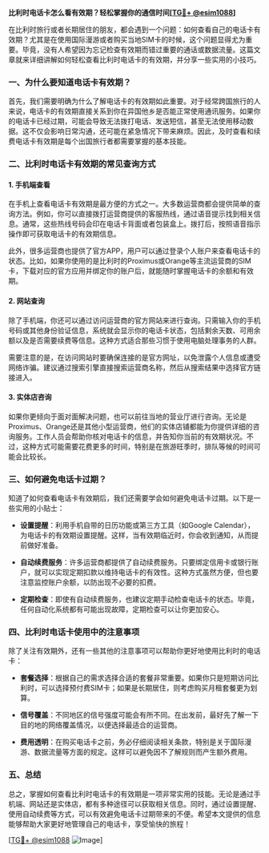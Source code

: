 **比利时电话卡怎么看有效期？轻松掌握你的通信时间[[TG💪+ @esim1088](https://t.me/s/esim1088)]**

在比利时旅行或者长期居住的朋友，都会遇到一个问题：如何查看自己的电话卡有效期？尤其是在使用国际漫游或者购买当地SIM卡的时候，这个问题显得尤为重要。毕竟，没有人希望因为忘记检查有效期而错过重要的通话或数据流量。这篇文章就来详细讲解如何轻松查看比利时电话卡的有效期，并分享一些实用的小技巧。

### 一、为什么要知道电话卡有效期？

首先，我们需要明确为什么了解电话卡的有效期如此重要。对于经常跨国旅行的人来说，电话卡的有效期直接关系到你在异国他乡是否能正常使用通讯服务。如果你的电话卡已经过期，可能会导致无法拨打电话、发送短信，甚至无法使用移动数据。这不仅会影响日常沟通，还可能在紧急情况下带来麻烦。因此，及时查看和续费电话卡有效期是每个出国旅行者都需要掌握的基本技能。

### 二、比利时电话卡有效期的常见查询方式

#### 1. 手机端查看

在手机上查看电话卡有效期是最方便的方式之一。大多数运营商都会提供简单的查询方法。例如，你可以直接拨打运营商提供的客服热线，通过语音提示找到相关信息。通常，这些热线号码会印在电话卡背面或者包装盒上。拨打后，按照语音指示操作即可获取电话卡的有效期信息。

此外，很多运营商也提供了官方APP，用户可以通过登录个人账户来查看电话卡的状态。比如，如果你使用的是比利时的Proximus或Orange等主流运营商的SIM卡，下载对应的官方应用并绑定你的账户后，就能随时掌握电话卡的余额和有效期。

#### 2. 网站查询

除了手机端，你还可以通过访问运营商的官方网站来进行查询。只需输入你的手机号码或其他身份验证信息，系统就会显示你的电话卡状态，包括剩余天数、可用余额以及是否需要续费等信息。这种方式适合那些习惯于使用电脑处理事务的人群。

需要注意的是，在访问网站时要确保连接的是官方网址，以免泄露个人信息或遭受网络诈骗。建议通过搜索引擎直接搜索运营商名称，然后从搜索结果中选择官方链接进入。

#### 3. 实体店咨询

如果你更倾向于面对面解决问题，也可以前往当地的营业厅进行咨询。无论是Proximus、Orange还是其他小型运营商，他们的实体店铺都能为你提供详细的咨询服务。工作人员会帮助你核对电话卡的信息，并告知你当前的有效期状况。不过，这种方式可能需要花费更多的时间，特别是在旅游旺季时，排队等候的时间可能会比较长。

### 三、如何避免电话卡过期？

知道了如何查看电话卡有效期后，我们还需要学会如何避免电话卡过期。以下是一些实用的小贴士：

- **设置提醒**：利用手机自带的日历功能或第三方工具（如Google Calendar），为电话卡的有效期设置提醒。这样，当有效期临近时，你会收到通知，从而提前做好准备。
  
- **自动续费服务**：许多运营商都提供了自动续费服务。只要绑定信用卡或银行账户，就可以实现定期扣款以维持电话卡的有效性。这种方式虽然方便，但也要注意监控账户余额，以防出现不必要的扣费。

- **定期检查**：即使有自动续费服务，也建议定期手动检查电话卡的状态。毕竟，任何自动化系统都有可能出现故障，定期检查可以让你更加安心。

### 四、比利时电话卡使用中的注意事项

除了关注有效期外，还有一些其他的注意事项可以帮助你更好地使用比利时的电话卡：

- **套餐选择**：根据自己的需求选择合适的套餐非常重要。如果你只是短期访问比利时，可以选择预付费SIM卡；如果是长期居住，则考虑购买月租套餐更为划算。

- **信号覆盖**：不同地区的信号强度可能会有所不同。在出发前，最好先了解一下目的地的网络覆盖情况，以便选择最适合的运营商。

- **费用透明**：在购买电话卡之前，务必仔细阅读相关条款，特别是关于国际漫游、数据流量等方面的规定。这样可以避免因不了解规则而产生额外费用。

### 五、总结

总之，掌握如何查看比利时电话卡的有效期是一项非常实用的技能。无论是通过手机端、网站还是实体店，都有多种途径可以获取相关信息。同时，通过设置提醒、使用自动续费等方式，可以有效避免电话卡过期带来的不便。希望本文提供的信息能够帮助大家更好地管理自己的电话卡，享受愉快的旅程！

[[TG💪+ @esim1088](https://t.me/s/esim1088) ![Image](https://i.postimg.cc/4NQfJmqS/Snipaste-2025-05-13-00-14-12.png)]